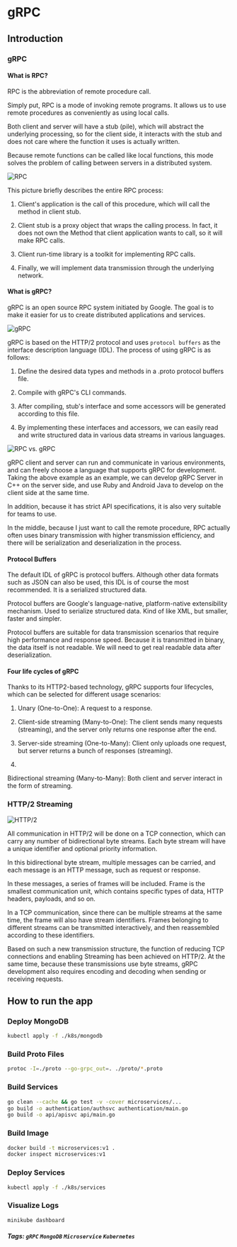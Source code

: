 # gRPC

## Introduction

### gRPC

#### What is RPC?

RPC is the abbreviation of remote procedure call.

Simply put, RPC is a mode of invoking remote programs. It allows us to use remote procedures as conveniently as using local calls.

Both client and server will have a stub (pile), which will abstract the underlying processing, so for the client side, it interacts with the stub and does not care where the function it uses is actually written.

Because remote functions can be called like local functions, this mode solves the problem of calling between servers in a distributed system.

![RPC](./rpc.png)

This picture briefly describes the entire RPC process:

1. Client's application is the call of this procedure, which will call the method in client stub.

2. Client stub is a proxy object that wraps the calling process. In fact, it does not own the Method that client application wants to call, so it will make RPC calls.

3. Client run-time library is a toolkit for implementing RPC calls.

4. Finally, we will implement data transmission through the underlying network.

#### What is gRPC?

gRPC is an open source RPC system initiated by Google. The goal is to make it easier for us to create distributed applications and services.

![gRPC](./grpc-overview.svg)

gRPC is based on the HTTP/2 protocol and uses `protocol buffers` as the interface description language (IDL).
The process of using gRPC is as follows:

1. Define the desired data types and methods in a .proto protocol buffers file.

2. Compile with gRPC's CLI commands.

3. After compiling, stub's interface and some accessors will be generated according to this file.

4. By implementing these interfaces and accessors, we can easily read and write structured data in various data streams in various languages.

![RPC vs. gRPC](./grpc-workflow.jpeg)

gRPC client and server can run and communicate in various environments, and can freely choose a language that supports gRPC for development. Taking the above example as an example, we can develop gRPC Server in C++ on the server side, and use Ruby and Android Java to develop on the client side at the same time.

In addition, because it has strict API specifications, it is also very suitable for teams to use.

In the middle, because I just want to call the remote procedure, RPC actually often uses binary transmission with higher transmission efficiency, and there will be serialization and deserialization in the process.

#### Protocol Buffers

The default IDL of gRPC is protocol buffers. Although other data formats such as JSON can also be used, this IDL is of course the most recommended. It is a serialized structured data.

Protocol buffers are Google's language-native, platform-native extensibility mechanism. Used to serialize structured data. Kind of like XML, but smaller, faster and simpler.

Protocol buffers are suitable for data transmission scenarios that require high performance and response speed. Because it is transmitted in binary, the data itself is not readable. We will need to get real readable data after deserialization.

#### Four life cycles of gRPC

Thanks to its HTTP2-based technology, gRPC supports four lifecycles, which can be selected for different usage scenarios:

1. Unary (One-to-One): A request to a response.

2. Client-side streaming (Many-to-One): The client sends many requests (streaming), and the server only returns one response after the end.

3. Server-side streaming (One-to-Many): Client only uploads one request, but server returns a bunch of responses (streaming).

4.
 Bidirectional streaming (Many-to-Many): Both client and server interact in the form of streaming.

### HTTP/2 Streaming

![HTTP/2](./http-2-multiplexing.png)

All communication in HTTP/2 will be done on a TCP connection, which can carry any number of bidirectional byte streams. Each byte stream will have a unique identifier and optional priority information.

In this bidirectional byte stream, multiple messages can be carried, and each message is an HTTP message, such as request or response.

In these messages, a series of frames will be included. Frame is the smallest communication unit, which contains specific types of data, HTTP headers, payloads, and so on.

In a TCP communication, since there can be multiple streams at the same time, the frame will also have stream identifiers. Frames belonging to different streams can be transmitted interactively, and then reassembled according to these identifiers.

Based on such a new transmission structure, the function of reducing TCP connections and enabling Streaming has been achieved on HTTP/2. At the same time, because these transmissions use byte streams, gRPC development also requires encoding and decoding when sending or receiving requests.

## How to run the app

### Deploy MongoDB

```bash
kubectl apply -f ./k8s/mongodb
```

### Build Proto Files

```bash
protoc -I=./proto --go-grpc_out=. ./proto/*.proto
```

### Build Services

```bash
go clean --cache && go test -v -cover microservices/...
go build -o authentication/authsvc authentication/main.go
go build -o api/apisvc api/main.go
```

### Build Image

```bash
docker build -t microservices:v1 .
docker inspect microservices:v1
```

### Deploy Services

```bash
kubectl apply -f ./k8s/services
```

### Visualize Logs

```bash
minikube dashboard
```

##### Tags: `gRPC` `MongoDB` `Microservice` `Kubernetes`
